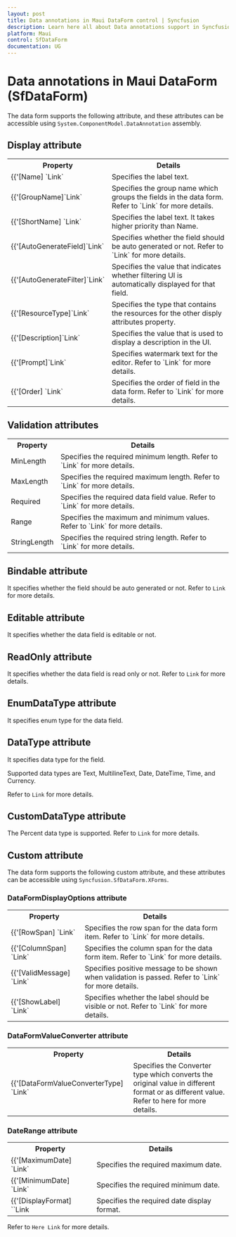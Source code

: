 ```yaml
---
layout: post
title: Data annotations in Maui DataForm control | Syncfusion
description: Learn here all about Data annotations support in Syncfusion Maui DataForm (SfDataForm) control and more.
platform: Maui
control: SfDataForm
documentation: UG
---
```


# Data annotations in Maui DataForm (SfDataForm)

The data form supports the following attribute, and these attributes can be accessible using `System.ComponentModel.DataAnnotation` assembly.

## Display attribute

<table>
<tr>
<th>Property</th>
<th>Details</th>
</tr>
<tr>
<td>
{{'[Name] `Link`
</td>
<td>
Specifies the label text.
</td>
</tr>
<tr>
<td>
{{'[GroupName]`Link`
</td>
<td>
Specifies the group name which groups the fields in the data form. Refer to  `Link` for more details.
</td>
</tr>
<tr>
<td>
{{'[ShortName] `Link`
</td>
<td>
Specifies the label text. It takes higher priority than Name.
</td>
</tr>
<tr>
<td>
{{'[AutoGenerateField]`Link`
</td>
<td>
Specifies whether the field should be auto generated or not. Refer to `Link` for more details.
</td>
</tr>
<tr>
<td>
{{'[AutoGenerateFilter]`Link`
</td>
<td>
Specifies the value that indicates whether filtering UI is automatically displayed for that field.
</td>
</tr>
<tr>
<td>
{{'[ResourceType]`Link`
</td>
<td>
Specifies the type that contains the resources for the other disply attributes property.
</td>
</tr>
<tr>
<td>
{{'[Description]`Link`
</td>
<td>
Specifies the value that is used to display a description in the UI.
</td>
</tr>
<tr>
<td>
{{'[Prompt]`Link`
</td>
<td>
Specifies watermark text for the editor. Refer to `Link` for more details.
</td>
</tr>
<tr>
<td>
{{'[Order] `Link`
</td>
<td>
Specifies the order of field in the data form. Refer to `Link` for more details.
</td>
</tr>
</table>

## Validation attributes

<table>
<tr>
<th>
Property
</th>
<th>
Details
</th>
</tr>
<tr>
<td>
MinLength
</td>
<td>
Specifies the required minimum length. Refer to `Link` for more details.
</td>
</tr>
<tr>
<td>
MaxLength

</td>
<td>
Specifies the required maximum length. Refer to `Link` for more details.
</td>
</tr>
<tr>
<td>
Required

</td>
<td>
Specifies the required data field value. Refer to `Link` for more details.
</td>
</tr>
<tr>
<td>
Range
</td>
<td>
Specifies the maximum and minimum values. Refer to `Link` for more details.
</td>
</tr>
<tr>
<td>
StringLength
</td>
<td>
Specifies the required string length. Refer to `Link` for more details.
</td>
</tr>
</table>

## Bindable attribute

It specifies whether the field should be auto generated or not. Refer to `Link`  for more details.

## Editable attribute

It specifies whether the data field is editable or not.

## ReadOnly attribute

It specifies whether the data field is read only or not. Refer to `Link` for more details.

## EnumDataType attribute

It specifies enum type for the data field.

## DataType attribute

It specifies data type for the field.

Supported data types are Text, MultilineText, Date, DateTime, Time, and Currency.

Refer to `Link` for more details.

## CustomDataType attribute

The Percent data type is supported. Refer to `Link` for more details.

## Custom attribute
The data form supports the following custom attribute, and these attributes can be accessible using `Syncfusion.SfDataForm.XForms`.

### DataFormDisplayOptions attribute

<table>
<tr>
<th>
Property
</th>
<th>
Details
</th>
</tr>
<tr>
<td>
{{'[RowSpan] `Link`
</td>
<td>
Specifies the row span for the data form item. Refer to `Link` for more details.
</td>
</tr>
<tr>
<td>
{{'[ColumnSpan] `Link`
</td>
<td>
Specifies the column span for the data form item. Refer to `Link` for more details.
</td>
</tr>
<tr>
<td>
{{'[ValidMessage] `Link`
</td>
<td>
Specifies positive message to be shown when validation is passed. Refer to `Link` for more details.
</td>
</tr>
<tr>
<td>
{{'[ShowLabel] `Link`
</td>
<td>
Specifies whether the label should be visible or not. Refer to `Link` for more details.
</td>
</tr>
</table>

### DataFormValueConverter attribute

<table>
<tr>
<th>
Property
</th>
<th>
Details
</th>
</tr>
<tr>
<td>
{{'[DataFormValueConverterType] `Link`
</td>
<td>
Specifies the Converter type which converts the original value in different format or as different value. Refer to here for more details.
</td>
</tr>
</table>

### DateRange attribute

<table>
<tr>
<th>
Property
</th>
<th>
Details
</th>
</tr>
<tr>
<td>
{{'[MaximumDate] `Link`
</td>
<td>
Specifies the required maximum date.
</td>
</tr>
<tr>
<td>
{{'[MinimumDate] `Link`
</td>
<td>
Specifies the required minimum date.
</td>
</tr>
<tr>
<td>
{{'[DisplayFormat] ``Link
</td>
<td>
Specifies the required date display format.
</td>
</tr>
</table>

Refer to `Here Link` for more details.
